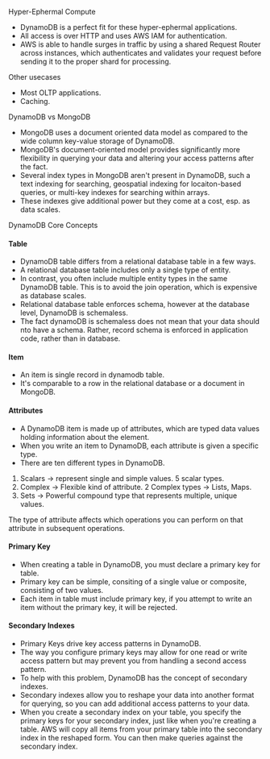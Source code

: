 
Hyper-Ephermal Compute

- DynamoDB is a perfect fit for these hyper-ephermal applications.
- All access is over HTTP and uses AWS IAM for authentication.
- AWS is able to handle surges in traffic by using a shared Request Router across instances, which authenticates and validates your request before sending it to the proper shard for processing.

Other usecases

- Most OLTP applications.
- Caching.

DynamoDB vs MongoDB

- MongoDB uses a document oriented data model as compared to the wide column key-value storage of DynamoDB.
- MongoDB's document-oriented model provides significantly more flexibility in querying your data and altering your access patterns after the fact.
- Several index types in MongoDB aren't present in DynamoDB, such a text indexing for searching, geospatial indexing for locaiton-based queries, or multi-key indexes for searching within arrays.
- These indexes give additional power but they come at a cost, esp. as data scales.


DynamoDB Core Concepts

#### Table

- DynamoDB table differs from a relational database table in a few ways.
- A relational database table includes only a single type of entity.
- In contrast, you often include multiple entity types in the same DynamoDB table. This is to avoid the join operation, which is expensive as database scales.
- Relational database table enforces schema, however at the database level, DynamoDB  is schemaless.
- The fact dynamoDB is schemaless does not mean that your data should nto have a schema. Rather, record schema is enforced in application code, rather than in database.

#### Item

- An item is single record in dynamodb table.
- It's comparable to a row in the relational database or a document in MongoDB.

#### Attributes

- A DynamoDB item is made up of attributes, which are typed data values holding information about the element.
- When you write an item to DynamoDB, each attribute is given a specific type.
- There are ten different types in DynamoDB.

1. Scalars -> represent single and simple values. 5 scalar types.
2. Complex -> Flexible kind of attribute. 2 Complex types -> Lists, Maps.
3. Sets -> Powerful compound type that represents multiple, unique values.

The type of attribute affects which operations you can perform on that attribute in subsequent operations. 

#### Primary Key

- When creating a table in DynamoDB, you must declare a primary key for table.
- Primary key can be simple, consiting of a single value or composite, consisting of two values.
- Each item in table must include primary key, if you attempt to write an item without the primary key, it will be rejected.

#### Secondary Indexes

- Primary Keys drive key access patterns in DynamoDB.
- The way you configure primary keys may allow for one read or write access pattern but may prevent you from handling a second access pattern.
- To help with this problem, DynamoDB has the concept of secondary indexes.
- Secondary indexes allow you to reshape your data into another format for querying, so you can add additional access patterns to your data.
- When you create a secondary index on your table, you specify the primary keys for your secondary index, just like when you're creating a table. AWS will copy all items from your primary table into the secondary index in the reshaped form. You can then make queries against the secondary index.
